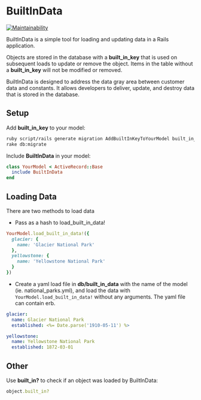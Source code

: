 # BuiltInData

[![Maintainability](https://api.codeclimate.com/v1/badges/02eb42a4a53414adae01/maintainability)](https://codeclimate.com/github/wwidea/built_in_data/maintainability)

BuiltInData is a simple tool for loading and updating data in a Rails application.

Objects are stored in the database with a **built_in_key** that is used on subsequent loads to update or remove the object. Items in the table without a **built_in_key** will not be modified or removed.

BuiltInData is designed to address the data gray area between customer data and constants. It allows developers to deliver, update, and destroy data that is stored in the database.

## Setup
Add **built_in_key** to your model:
```bash
ruby script/rails generate migration AddBuiltInKeyToYourModel built_in_key:string:index
rake db:migrate
```

Include **BuiltInData** in your model:
```ruby
class YourModel < ActiveRecord::Base
  include BuiltInData
end
```

## Loading Data
There are two methods to load data

- Pass as a hash to load_built_in_data!
```ruby
YourModel.load_built_in_data!({
  glacier: {
    name: 'Glacier National Park'
  },
  yellowstone: {
    name: 'Yellowstone National Park'
  }
})
```

- Create a yaml load file in **db/built_in_data** with the name of the model (ie. national_parks.yml), and load the data with `YourModel.load_built_in_data!` without any arguments.  The yaml file can contain erb.
```yaml
glacier:
  name: Glacier National Park
  established: <%= Date.parse('1910-05-11') %>

yellowstone:
  name: Yellowstone National Park
  established: 1872-03-01
```

## Other
Use **built_in?** to check if an object was loaded by BuiltInData:
```ruby
object.built_in?
```
